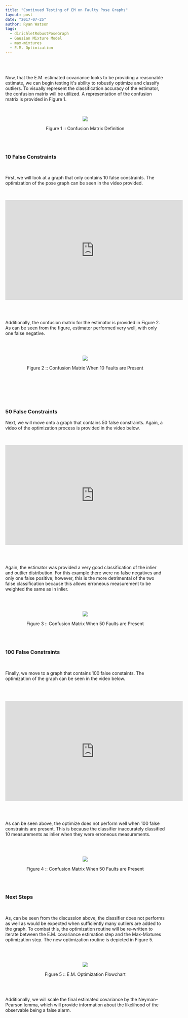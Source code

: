 ```yaml
---
title: "Continued Testing of EM on Faulty Pose Graphs"
layout: post
date: "2017-07-25"
author: Ryan Watson 
tags:
  - dirichletRobustPoseGraph
  - Gausian Mixture Model
  - max-mixtures
  - E.M. Optimization
---
```



<br><br>


Now, that the E.M. estimated covariance looks to be providing a reasonable estimate, we can begin testing it's ability to robustly optimize and classify outliers. To visually represent the classification accuracy of the estimator, the confusion matrix will be utilized. A representation of the confusion matrix is provided in Figure 1. 

<br>

<p align="center">
<a href="https://lh3.googleusercontent.com/mYwoeM4tJwahrS_zZaVT56rYdJB0WSOJyMveaQDklBrJMTm8wxAsqVXD43BndSf61IGH5rTVWvBks1V5Xe5arxw9RVexzaA1sOCVlNpeCEBuZSvtp5v0A6X1naL-B1dW99SpZk_kC1NlxFhdGNgE2p-D7FxJDTdRiKXUS1Hq0DewuUIJRfOM_nWwiDF4jbkwaV2JtLX-ukaRkXoXLfhU0gE1o26F_hNcyYudq_MhFFHmU-Uw0QQyaX_2kFpBDF7jR_SVNLaNCXtQ3NHVYgph5gbGON_wnxqCx4KrJrEp7rNtBQdgjScaVlmpA7I0cA3aR6VO7FS1dcAkUNBSW0MPCC3UG1PZnIhNyqEf8YFLmdM3YIi51t35PTYKpDMF4amhevUGgGtg0OJOVhWuJ5BFHaz3HkbWL9XwS8D9ds8cwR6-FCqH2oqhTbCfP_Ods-ayiICOalRK3L4kB9Jw9C6HsCWfhicjj_HFSGmVzATQX92cMjtChU4AdRkKv9mEp7du_HniMTIBioxCq17bPAwIgr9I6hRxFMUjpywamLxxHi91gw3BzbPNdHS3nGv16bQ5elW26cZA4Ef9b_A_i3jlHCrypsUxloETR_5bnY8uouU0Zo0JRiQnpsXNoLXrFBUibKSfSQItBM1SDQGmNx_usbVKMHXfLUiLFj8q4BdcZaDmKg=w332-h288-no" target="_blank"><img src="https://lh3.googleusercontent.com/mYwoeM4tJwahrS_zZaVT56rYdJB0WSOJyMveaQDklBrJMTm8wxAsqVXD43BndSf61IGH5rTVWvBks1V5Xe5arxw9RVexzaA1sOCVlNpeCEBuZSvtp5v0A6X1naL-B1dW99SpZk_kC1NlxFhdGNgE2p-D7FxJDTdRiKXUS1Hq0DewuUIJRfOM_nWwiDF4jbkwaV2JtLX-ukaRkXoXLfhU0gE1o26F_hNcyYudq_MhFFHmU-Uw0QQyaX_2kFpBDF7jR_SVNLaNCXtQ3NHVYgph5gbGON_wnxqCx4KrJrEp7rNtBQdgjScaVlmpA7I0cA3aR6VO7FS1dcAkUNBSW0MPCC3UG1PZnIhNyqEf8YFLmdM3YIi51t35PTYKpDMF4amhevUGgGtg0OJOVhWuJ5BFHaz3HkbWL9XwS8D9ds8cwR6-FCqH2oqhTbCfP_Ods-ayiICOalRK3L4kB9Jw9C6HsCWfhicjj_HFSGmVzATQX92cMjtChU4AdRkKv9mEp7du_HniMTIBioxCq17bPAwIgr9I6hRxFMUjpywamLxxHi91gw3BzbPNdHS3nGv16bQ5elW26cZA4Ef9b_A_i3jlHCrypsUxloETR_5bnY8uouU0Zo0JRiQnpsXNoLXrFBUibKSfSQItBM1SDQGmNx_usbVKMHXfLUiLFj8q4BdcZaDmKg=w332-h288-no"/></a>
</p>
<p align="center">
Figure 1 :: Confusion Matrix Definition    
</p>
<br>
<br>

### 10 False Constraints 

<br>

First, we will look at a graph that only contains 10 false constraints. The optimization of the pose graph can be seen in the video provided. 

<br>
<p align="center">
<iframe width="560" height="315" src="https://www.youtube.com/embed/1DsC7VLQXpE" frameborder="0" allowfullscreen align="center" ></iframe>
</p>
<br><br>

Additionally, the confusion matrix for the estimator is provided in Figure 2. As can be seen from the figure, estimator performed very well, with only one false negative.

<br>
<br>
<p align="center">
<a href="https://lh3.googleusercontent.com/zXuhMn81ObHPt58obUAHXxMEo4Sg7LtiVQhBsVprRVDOaAb_YbV8H5o0WYUHzpVdJBdRBFMY6nt074EKKmXAcJHLxZ9T7BWvvRfqqPm8oEQnCOGMAXQdLEJPvQCs2T159py5gLNy0HLpQJwklulsA-mhOG7YDNwUn7vmTRaZ5EClws4GQ2IQcBgPQK9S-4kNndRRpwevJHvv-uK2hAlQ89SFeZETUUpoBmBWQVd_7hcHciQBYwdiXosLIEutstkSu9vpxefjw2Lk1ZrFX3U0eGr3KCCr9WcEWXnzluEcmLRhfXwcteAH5PmpFqpOoPglqf4hgWIpxsb7_ueBIAhjcAd-jn7VhMaNAEZ4-NglB0VCB6-9NASpSEjUN51B_kjMiXphi1kcO3qRexOztbjAGO2l37yNauobMyhTPQDSFgSWspPW0d2sJ3BtMWrdgUiNPfoKofEwrfqiT0L3yrybB6mNPMGu0In9sClaLSFpcLAh6m-CkFQKLJvE4rDmhZITxaxjJPBUYgxgYy4aDGZhbKcDtbJ8z8AfNNOZzp0vovD8OITFYfndpp2LS4rPYkCI3yq5DRGGIrZWZ2qky_gnTzdueLBCVwNq1idGDeEFOKT8TvdQlVZW-RF0tg2f4UuBOJYBIoL5SdDTAE7Phk4pb8MH2r29Su0V4fBCGgnovBGnUA=w1661-h960-no" target="_blank"><img src="https://lh3.googleusercontent.com/zXuhMn81ObHPt58obUAHXxMEo4Sg7LtiVQhBsVprRVDOaAb_YbV8H5o0WYUHzpVdJBdRBFMY6nt074EKKmXAcJHLxZ9T7BWvvRfqqPm8oEQnCOGMAXQdLEJPvQCs2T159py5gLNy0HLpQJwklulsA-mhOG7YDNwUn7vmTRaZ5EClws4GQ2IQcBgPQK9S-4kNndRRpwevJHvv-uK2hAlQ89SFeZETUUpoBmBWQVd_7hcHciQBYwdiXosLIEutstkSu9vpxefjw2Lk1ZrFX3U0eGr3KCCr9WcEWXnzluEcmLRhfXwcteAH5PmpFqpOoPglqf4hgWIpxsb7_ueBIAhjcAd-jn7VhMaNAEZ4-NglB0VCB6-9NASpSEjUN51B_kjMiXphi1kcO3qRexOztbjAGO2l37yNauobMyhTPQDSFgSWspPW0d2sJ3BtMWrdgUiNPfoKofEwrfqiT0L3yrybB6mNPMGu0In9sClaLSFpcLAh6m-CkFQKLJvE4rDmhZITxaxjJPBUYgxgYy4aDGZhbKcDtbJ8z8AfNNOZzp0vovD8OITFYfndpp2LS4rPYkCI3yq5DRGGIrZWZ2qky_gnTzdueLBCVwNq1idGDeEFOKT8TvdQlVZW-RF0tg2f4UuBOJYBIoL5SdDTAE7Phk4pb8MH2r29Su0V4fBCGgnovBGnUA=w1661-h960-no"/></a>
</p>
<p align="center">
Figure 2 :: Confusion Matrix When 10 Faults are Present    
</p>
<br>
<br>


<br><br>

### 50 False Constraints 

Next, we will move onto a graph that contains 50 false constraints. Again, a video of the optimization process is provided in the video below. 

<br>

<p align="center">
<iframe width="560" height="315" src="https://www.youtube.com/embed/-BSMKzQqgPc" frameborder="0" allowfullscreen align="center" ></iframe>
</p>
<br><br>

Again, the estimator was provided a very good classification of the inlier and outlier distribution. For this example there were no false negatives and only one false positive; however, this is the more detrimental of the two false classification because this allows erroneous measurement to be weighted the same as in inlier.

<br>
<br>
<p align="center">
<a href="https://lh3.googleusercontent.com/b6azSSaIMPv9w_FBPUuWu5m_BscY5MRqRaSqWSt5GtvCLbcjnTKJKlAsRF22drD6rCrwDXLoga3mvZUDRu_FB4yEyGATgZKVGBcoW94U2eRzpyoW6oP4UXkwfsmlpUEvMWZegwpNYASngRZuBmKADjIJEPVmHHlUXlIyMn6nei1zOwxcG_Z_CkYH-xlYwTKbbLgPJkdSG9XfcEFTHnJQMqiOOJE8Yx1vxuszkEDBsejZAJbBk-z-QoK7HqvZTAirqwysfe9AujdiVr6GvyNy9SdOPlTQmWBXW5rRLenFkrsXcK-6qrwmWeMwGOcg_MtEXvwu5kOIJpnafzfIip0ExOk5eXrjc6NP11ITxmaC4qFPC08DtvRxJ-rpMISYpU9liEse6fYazbi-4DJp3MdKFTq8jzUlodrv7Q4HC1BnlMCgERhn0XxnaR2Hg1hj4gO1clLCoIxj9uAUEOe0pU4YlNK7nikQqsJPc0J_WegsvYiFhkiKXX1LoA0l6_NScE7NrHYTAuCRAnn17lKBoUDRUWVq-pWaTOOLeLJxGDN2mBNS0VUMuwaQvgx2WH7S-VpZzyEdiglaYuerKHQpZPJ5W9_s40-fcknS2QNAqLnBGz31uQ5u4S4ZtNG_tNGZyZK8A5nV5TY58wCcT7O-B4rpt_Sig83ZPWDnBg9g44P9G1Za_Q=w1661-h960-no" target="_blank"><img src="https://lh3.googleusercontent.com/b6azSSaIMPv9w_FBPUuWu5m_BscY5MRqRaSqWSt5GtvCLbcjnTKJKlAsRF22drD6rCrwDXLoga3mvZUDRu_FB4yEyGATgZKVGBcoW94U2eRzpyoW6oP4UXkwfsmlpUEvMWZegwpNYASngRZuBmKADjIJEPVmHHlUXlIyMn6nei1zOwxcG_Z_CkYH-xlYwTKbbLgPJkdSG9XfcEFTHnJQMqiOOJE8Yx1vxuszkEDBsejZAJbBk-z-QoK7HqvZTAirqwysfe9AujdiVr6GvyNy9SdOPlTQmWBXW5rRLenFkrsXcK-6qrwmWeMwGOcg_MtEXvwu5kOIJpnafzfIip0ExOk5eXrjc6NP11ITxmaC4qFPC08DtvRxJ-rpMISYpU9liEse6fYazbi-4DJp3MdKFTq8jzUlodrv7Q4HC1BnlMCgERhn0XxnaR2Hg1hj4gO1clLCoIxj9uAUEOe0pU4YlNK7nikQqsJPc0J_WegsvYiFhkiKXX1LoA0l6_NScE7NrHYTAuCRAnn17lKBoUDRUWVq-pWaTOOLeLJxGDN2mBNS0VUMuwaQvgx2WH7S-VpZzyEdiglaYuerKHQpZPJ5W9_s40-fcknS2QNAqLnBGz31uQ5u4S4ZtNG_tNGZyZK8A5nV5TY58wCcT7O-B4rpt_Sig83ZPWDnBg9g44P9G1Za_Q=w1661-h960-no"/></a>
</p>
<p align="center">
Figure 3 :: Confusion Matrix When 50 Faults are Present    
</p>
<br>
<br>



### 100 False Constraints 

<br>

Finally, we move to a graph that contains 100 false constaints. The optimization of the graph can be seen in the video below.

<br><br>

<p align="center">
<iframe width="560" height="315" src="https://www.youtube.com/embed/i-vMSbxLYvA" frameborder="0" allowfullscreen align="center" ></iframe>
</p>
<br><br>

As can be seen above, the optimize does not perform well when 100 false constraints are present. This is because the classifier inaccurately classified 10 measurements as inlier when they were erroneous measurements.

<br>
<br>
<p align="center">
<a href="https://lh3.googleusercontent.com/XD2F4q7uRVIEbUI1Q-AbBuGXKJiIxaRdKbFh_UcXpp2S9ZHdg896hRqv8m7TXS3jMeOZtnF_wPWEJTBYSQG-2MNaXUwZBoYl_U_2Ue9Hm2rjx5l2qn7qVa3DEBbVXWmunVSpwie448J6flmNJLR7y_ayJzon_BKBBJWkYq4BZ3GIgnD-fFllW8Knxp1kTEXf19LzsXm-baxWmYiFaO-6g1fVpTG1AmUUzL-MHkKc-_xv40GPvAlomcOgC72Rydpq4I-pRP3BQGuWqWnAV3thUVjXXSzitPnLs6mOHrtrzohERfF8Fki9wUBvj40xSGB5haRB6-rRx8ET2OUsZL1eMb9X0E6gwyypJ56m2--btFLPKO8HA20x2GinMNY9YQBaUU3_HQDKpXsS4EQl02GYjrm2lXNJqzib9SDHu-X5PBLfPrVayBoMQQ2efwH8HW3T1H0Du4K_CgrYgWNGbWqTWm4Yy1hPRbsTthSiT0Co0Ml640Itp815skztH1YueWxDfAzjR-jmdfKygc77R2mgCHlTGp3V983u33Sa3UPgGWTb_dRKQ1KZv17zZTMgVzeXy4dBtnB7hHHdohQVGMJwOirCPq6QqCAgWxArSUGkght4iApxWIICgbGdOR7A8lS-I_RZAETicrhkIAfRyuIJHCw7iLO0HHgAMMOTtUcasAzUvQ=w1577-h911-no" target="_blank"><img src="https://lh3.googleusercontent.com/XD2F4q7uRVIEbUI1Q-AbBuGXKJiIxaRdKbFh_UcXpp2S9ZHdg896hRqv8m7TXS3jMeOZtnF_wPWEJTBYSQG-2MNaXUwZBoYl_U_2Ue9Hm2rjx5l2qn7qVa3DEBbVXWmunVSpwie448J6flmNJLR7y_ayJzon_BKBBJWkYq4BZ3GIgnD-fFllW8Knxp1kTEXf19LzsXm-baxWmYiFaO-6g1fVpTG1AmUUzL-MHkKc-_xv40GPvAlomcOgC72Rydpq4I-pRP3BQGuWqWnAV3thUVjXXSzitPnLs6mOHrtrzohERfF8Fki9wUBvj40xSGB5haRB6-rRx8ET2OUsZL1eMb9X0E6gwyypJ56m2--btFLPKO8HA20x2GinMNY9YQBaUU3_HQDKpXsS4EQl02GYjrm2lXNJqzib9SDHu-X5PBLfPrVayBoMQQ2efwH8HW3T1H0Du4K_CgrYgWNGbWqTWm4Yy1hPRbsTthSiT0Co0Ml640Itp815skztH1YueWxDfAzjR-jmdfKygc77R2mgCHlTGp3V983u33Sa3UPgGWTb_dRKQ1KZv17zZTMgVzeXy4dBtnB7hHHdohQVGMJwOirCPq6QqCAgWxArSUGkght4iApxWIICgbGdOR7A8lS-I_RZAETicrhkIAfRyuIJHCw7iLO0HHgAMMOTtUcasAzUvQ=w1577-h911-no"/></a>
</p>
<p align="center">
Figure 4 :: Confusion Matrix When 50 Faults are Present    
</p>
<br>
<br>

### Next Steps

<br>

As, can be seen from the discussion above, the classifier does not performs as well as would be expected when sufficiently many outliers are added to the graph. To combat this, the optimization routine will be re-written to iterate between the E.M. covariance estimation step and the  Max-Mixtures optimization step. The new optimization routine is depicted in Figure 5.

<br>
<br>
<p align="center">
<a href="https://lh3.googleusercontent.com/rreZUXFgydAv6svoRI_uqlCuCeymTtFlyW0Mo8liwoNIsd2uNOxsGQ-b3M8M3V8jnHNtUBvISAWud-f_sRsTlktMNwkWnvi5N1OFwkFIualh-xhAmg8CMteyU5_s5vAFqyX9MQDBqMZ7IyECKUGNJpDykij0ukw4M6UBA9lM1O73MFZPy4t8gSGSOKZmE4ScTicbwnoj4SC3RhHefcjeAxd8_F1xmuXX0vvE-YmhNTTZmjZrV88H_Gxw1VXCMPFv8e4_p-uyd2yni6ypRhpSV4SFfYU172uZ0MBTzc0u9m_YppDGZmp8XmQ7y8rjZqceiyiY-9tzwMtgHJ2voYgQU7GLExZAqWD0_fNhHBHntUj00OR3GEyXRuNl609-fQonju37qzdvlZ_b_QiyXL321CSk6t1vx4GAbPLqn_7uNPB8tKUMntmiuCzP1HKCeEQWdPY4Z7CIXGDBJrQC8OnhC9hVjTEKqRb9aNaGQ8-idj3z4ZTJltfU6pqov_vsAsNylL1TUpqa3FExdDVATQUrRoKQrc_BQnXt2Huudq-3Grt2OehMBI23NKd5_6AmRU9tYLXd5TPDFv520XGTS7-CzJ0bZiCn_V_TZnc9UArt-fzTxeVJPNq8ObBkXk7UT_CgR34EsLL6pFPGwHzSrIkb01r1dSDhOh_A-JjKggReJ7yWYg=w536-h960-no" target="_blank"><img src="https://lh3.googleusercontent.com/rreZUXFgydAv6svoRI_uqlCuCeymTtFlyW0Mo8liwoNIsd2uNOxsGQ-b3M8M3V8jnHNtUBvISAWud-f_sRsTlktMNwkWnvi5N1OFwkFIualh-xhAmg8CMteyU5_s5vAFqyX9MQDBqMZ7IyECKUGNJpDykij0ukw4M6UBA9lM1O73MFZPy4t8gSGSOKZmE4ScTicbwnoj4SC3RhHefcjeAxd8_F1xmuXX0vvE-YmhNTTZmjZrV88H_Gxw1VXCMPFv8e4_p-uyd2yni6ypRhpSV4SFfYU172uZ0MBTzc0u9m_YppDGZmp8XmQ7y8rjZqceiyiY-9tzwMtgHJ2voYgQU7GLExZAqWD0_fNhHBHntUj00OR3GEyXRuNl609-fQonju37qzdvlZ_b_QiyXL321CSk6t1vx4GAbPLqn_7uNPB8tKUMntmiuCzP1HKCeEQWdPY4Z7CIXGDBJrQC8OnhC9hVjTEKqRb9aNaGQ8-idj3z4ZTJltfU6pqov_vsAsNylL1TUpqa3FExdDVATQUrRoKQrc_BQnXt2Huudq-3Grt2OehMBI23NKd5_6AmRU9tYLXd5TPDFv520XGTS7-CzJ0bZiCn_V_TZnc9UArt-fzTxeVJPNq8ObBkXk7UT_CgR34EsLL6pFPGwHzSrIkb01r1dSDhOh_A-JjKggReJ7yWYg=w536-h960-no"/></a>
</p>
<p align="center">
Figure 5 :: E.M. Optimization Flowchart    
</p>
<br> <br>

Additionally, we will scale the final estimated covariance by the Neyman–Pearson lemma, which will provide information about the likelihood of the observable being a false alarm.

<br><br>


